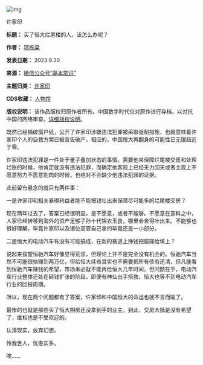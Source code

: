 ![img](https://chinadigitaltimes.net/chinese/files/2023/09/img_6513bdac21425.jpeg)  

许家印


**标题：** 买了恒大烂尾楼的人，该怎么办呢？  

**作者：** [项栋梁](https://chinadigitaltimes.net/space/项栋梁)  

**发表日期：** 2023.9.30  

**来源：** [微信公众号“基本常识”](https://mp.weixin.qq.com/s/JzEoJRqZ-kSXo80yW240iA)  

**主题归类：** [许家印](https://chinadigitaltimes.net/space/许家印)  

**CDS收藏：** [人物馆](https://chinadigitaltimes.net/space/%E4%BA%BA%E7%89%A9%E9%A6%86)  

**版权说明：** 该作品版权归原作者所有。中国数字时代仅对原作进行存档，以对抗中国的网络审查。[详细版权说明](https://chinadigitaltimes.net/chinese/copyright)。


既然已经捅破窗户纸，公开了许家印涉嫌违法犯罪被采取强制措施，也就意味着许家印个人的自救方案已被宣告破产，相应的，中国恒大再翻身的可能性已无限趋近于零。


许家印违法犯罪是一件处于量子叠加状态的事情，需要他来保障烂尾楼交房和处理烂账的时候，他肯定就没有违法犯罪，而确定他客观上已经无力回天或者主观上不愿意努力不愿意割肉的时候，也绝对不会缺少他违法犯罪的证据。


此前留有悬念的就只有两件事：


一是许家印和相关暴得利益者能不能把钱吐出来保障尽可能多的烂尾楼交房？


现在两年过去了，答案已经很明显，是不愿意，或者不能够。不愿意在意料之中，人家已经转移到海外的资产足够子孙十代锦衣玉食，哪里会舍得吐出来。不能够也很好理解，毕竟许家印以及诸位高管自己拿的毕竟还是一小部分。


二是恒大的电动汽车有没有可能搞成，在新的赛道上挣钱把窟窿给填上？


说起来指望恒驰汽车好像显得荒谬，但理论上并不是完全没有机会的。恒驰汽车当然不可能很快赚到两万亿，但给恒大续命其实也不需要把所有债务还清，但凡能看到恒驰汽车赚钱的希望，市场未必就不能再给恒大几年时间。但问题在于，电动汽车行业整体还处在砸钱扩张的阶段，即便有神仙出手搭救，恒大也等不到电动汽车行业的回报周期。


所以，现在两个问题都有了答案，许家印和中国恒大的命运也就不言而喻了。


最惨的也就是那些买了恒大期房还没拿到手的业主。到此，交房大抵是没有希望了，维权也是不受欢迎的。


认清现实，放弃幻想。


怜我世人，忧患实多。


唉……



